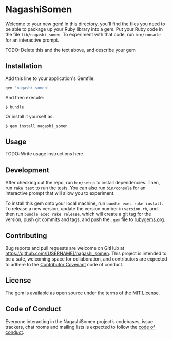 # NagashiSomen

Welcome to your new gem! In this directory, you'll find the files you need to be able to package up your Ruby library into a gem. Put your Ruby code in the file `lib/nagashi_somen`. To experiment with that code, run `bin/console` for an interactive prompt.

TODO: Delete this and the text above, and describe your gem

## Installation

Add this line to your application's Gemfile:

```ruby
gem 'nagashi_somen'
```

And then execute:

    $ bundle

Or install it yourself as:

    $ gem install nagashi_somen

## Usage

TODO: Write usage instructions here

## Development

After checking out the repo, run `bin/setup` to install dependencies. Then, run `rake test` to run the tests. You can also run `bin/console` for an interactive prompt that will allow you to experiment.

To install this gem onto your local machine, run `bundle exec rake install`. To release a new version, update the version number in `version.rb`, and then run `bundle exec rake release`, which will create a git tag for the version, push git commits and tags, and push the `.gem` file to [rubygems.org](https://rubygems.org).

## Contributing

Bug reports and pull requests are welcome on GitHub at https://github.com/[USERNAME]/nagashi_somen. This project is intended to be a safe, welcoming space for collaboration, and contributors are expected to adhere to the [Contributor Covenant](http://contributor-covenant.org) code of conduct.

## License

The gem is available as open source under the terms of the [MIT License](https://opensource.org/licenses/MIT).

## Code of Conduct

Everyone interacting in the NagashiSomen project’s codebases, issue trackers, chat rooms and mailing lists is expected to follow the [code of conduct](https://github.com/[USERNAME]/nagashi_somen/blob/master/CODE_OF_CONDUCT.md).
